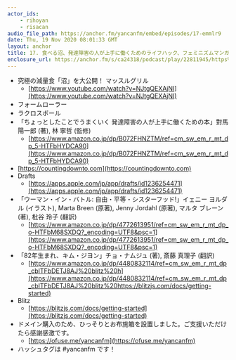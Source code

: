 ```yaml
---
actor_ids:
    - rihoyan
    - risacan
audio_file_path: https://anchor.fm/yancanfm/embed/episodes/17-emmlr9
date: Thu, 19 Nov 2020 08:01:33 GMT
layout: anchor
title: 17. 食べる沼、発達障害の人が上手に働くためのライフハック、フェミニズムマンガの話
enclosure_url: https://anchor.fm/s/ca24318/podcast/play/22811945/https%3A%2F%2Fd3ctxlq1ktw2nl.cloudfront.net%2Fstaging%2F2020-10-19%2F49711101-8744-fb27-ff21-6dccec0edfeb.mp3
---
```


* 究極の減量食「沼」を大公開！ マッスルグリル
  * [https://www.youtube.com/watch?v=NJtgQEXAjNI](https://www.youtube.com/watch?v=NJtgQEXAjNI)
* フォームローラー
* ラクロスボール
* 「ちょっとしたことでうまくいく 発達障害の人が上手に働くための本」對馬 陽一郎 (著), 林 寧哲 (監修)
  * [https://www.amazon.co.jp/dp/B072FHNZTM/ref=cm_sw_em_r_mt_dp_5-HTFbHYDCA90](https://www.amazon.co.jp/dp/B072FHNZTM/ref=cm_sw_em_r_mt_dp_5-HTFbHYDCA90)
* [https://countingdownto.com](https://countingdownto.com)
* Drafts
  * [https://apps.apple.com/jp/app/drafts/id1236254471](https://apps.apple.com/jp/app/drafts/id1236254471)
* 「ウーマン・イン・バトル: 自由・平等・シスターフッド!」イェニー ヨルダル (イラスト), Marta Breen (原著), Jenny Jordahl (原著), マルタ ブレーン (著), 枇谷 玲子 (翻訳)
  * [https://www.amazon.co.jp/dp/4772613951/ref=cm_sw_em_r_mt_dp_o-HTFbM68SXDQ?_encoding=UTF8&psc=1](https://www.amazon.co.jp/dp/4772613951/ref=cm_sw_em_r_mt_dp_o-HTFbM68SXDQ?_encoding=UTF8&psc=1)
* 「82年生まれ、キム・ジヨン」チョ・ナムジュ (著), 斎藤 真理子 (翻訳)
  * [https://www.amazon.co.jp/dp/4480832114/ref=cm_sw_em_r_mt_dp_cbITFbDETJ8AJ%20blitz%20h](https://www.amazon.co.jp/dp/4480832114/ref=cm_sw_em_r_mt_dp_cbITFbDETJ8AJ%20blitz%20https://blitzjs.com/docs/getting-started)
* Blitz
  * [https://blitzjs.com/docs/getting-started](https://blitzjs.com/docs/getting-started)
* ドメイン購入のため、ひっそりとお布施箱を設置しました。ご支援いただけたら感謝感激です。
  * [https://ofuse.me/yancanfm](https://ofuse.me/yancanfm)
* ハッシュタグは #yancanfm です！
